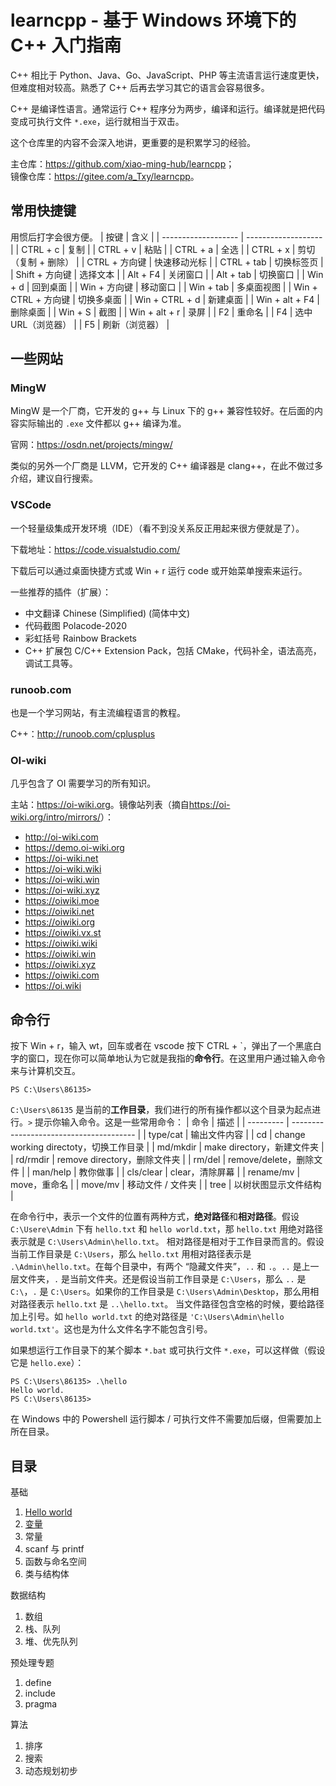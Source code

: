 # learncpp - 基于 Windows 环境下的 C++ 入门指南
C++ 相比于 Python、Java、Go、JavaScript、PHP 等主流语言运行速度更快，但难度相对较高。熟悉了 C++ 后再去学习其它的语言会容易很多。

C++ 是编译性语言。通常运行 C++ 程序分为两步，编译和运行。编译就是把代码变成可执行文件 `*.exe`，运行就相当于双击。

这个仓库里的内容不会深入地讲，更重要的是积累学习的经验。

主仓库：<https://github.com/xiao-ming-hub/learncpp>；<br />
镜像仓库：<https://gitee.com/a_Txy/learncpp>。

## 常用快捷键
用惯后打字会很方便。
| 按键                | 含义                |
| ------------------- | ------------------- |
| CTRL + c            | 复制                |
| CTRL + v            | 粘贴                |
| CTRL + a            | 全选                |
| CTRL + x            | 剪切（复制 + 删除） |
| CTRL + 方向键       | 快速移动光标        |
| CTRL + tab          | 切换标签页          |
| Shift + 方向键      | 选择文本            |
| Alt + F4            | 关闭窗口            |
| Alt + tab           | 切换窗口            |
| Win + d             | 回到桌面            |
| Win + 方向键        | 移动窗口            |
| Win + tab           | 多桌面视图          |
| Win + CTRL + 方向键 | 切换多桌面          |
| Win + CTRL + d      | 新建桌面            |
| Win + alt + F4      | 删除桌面            |
| Win + S             | 截图                |
| Win + alt + r       | 录屏                |
| F2                  | 重命名              |
| F4                  | 选中 URL（浏览器）  |
| F5                  | 刷新（浏览器）      |

## 一些网站
### MingW
MingW 是一个厂商，它开发的 g++ 与 Linux 下的 g++ 兼容性较好。在后面的内容实际输出的 `.exe` 文件都以 g++ 编译为准。

官网：<https://osdn.net/projects/mingw/>

类似的另外一个厂商是 LLVM，它开发的 C++ 编译器是 clang++，在此不做过多介绍，建议自行搜索。

### VSCode
一个轻量级集成开发环境（IDE）（看不到没关系反正用起来很方便就是了）。

下载地址：<https://code.visualstudio.com/>

下载后可以通过桌面快捷方式或 Win + r 运行 code 或开始菜单搜索来运行。

一些推荐的插件（扩展）：
- 中文翻译 Chinese (Simplified) (简体中文)
- 代码截图 Polacode-2020
- 彩虹括号 Rainbow Brackets
- C++ 扩展包 C/C++ Extension Pack，包括 CMake，代码补全，语法高亮，调试工具等。

### runoob.com
也是一个学习网站，有主流编程语言的教程。

C++：<http://runoob.com/cplusplus>

### OI-wiki
几乎包含了 OI 需要学习的所有知识。

主站：<https://oi-wiki.org>。镜像站列表（摘自<https://oi-wiki.org/intro/mirrors/>）：
- <http://oi-wiki.com>
- <https://demo.oi-wiki.org>
- <https://oi-wiki.net>
- <https://oi-wiki.wiki>
- <https://oi-wiki.win>
- <https://oi-wiki.xyz>
- <https://oiwiki.moe>
- <https://oiwiki.net>
- <https://oiwiki.org>
- <https://oiwiki.vx.st>
- <https://oiwiki.wiki>
- <https://oiwiki.win>
- <https://oiwiki.xyz>
- <https://oiwiki.com>
- <https://oi.wiki>

## 命令行
按下 Win + r，输入 wt，回车或者在 vscode 按下 CTRL + \`，弹出了一个黑底白字的窗口，现在你可以简单地认为它就是我指的**命令行**。在这里用户通过输入命令来与计算机交互。
```
PS C:\Users\86135>
```
`C:\Users\86135` 是当前的**工作目录**，我们进行的所有操作都以这个目录为起点进行。`>` 提示你输入命令。这是一些常用命令：
| 命令      | 描述                                    |
| --------- | --------------------------------------- |
| type/cat  | 输出文件内容                            |
| cd        | change working directoty，切换工作目录  |
| md/mkdir  | make directory，新建文件夹              |
| rd/rmdir  | remove directory，删除文件夹            |
| rm/del    | remove/delete，删除文件                 |
| man/help  | 教你做事                                |
| cls/clear | clear，清除屏幕                         |
| rename/mv | move，重命名                            |
| move/mv   | 移动文件 / 文件夹                       |
| tree      | 以树状图显示文件结构                    |

在命令行中，表示一个文件的位置有两种方式，**绝对路径**和**相对路径**。假设 `C:\Usere\Admin` 下有 `hello.txt` 和 `hello world.txt`，那 `hello.txt` 用绝对路径表示就是 `C:\Users\Admin\hello.txt`。
相对路径是相对于工作目录而言的。假设当前工作目录是 `C:\Users`，那么 `hello.txt` 用相对路径表示是 `.\Admin\hello.txt`。在每个目录中，有两个 “隐藏文件夹”，`..` 和 `.`。`..` 是上一层文件夹，`.`
是当前文件夹。还是假设当前工作目录是 `C:\Users`，那么 `..` 是 `C:\`，`.` 是 `C:\Users`。如果你的工作目录是 `C:\Users\Admin\Desktop`，那么用相对路径表示 `hello.txt` 是 `..\hello.txt`。
当文件路径包含空格的时候，要给路径加上引号。如 `hello world.txt` 的绝对路径是 `'C:\Users\Admin\hello world.txt'`。这也是为什么文件名字不能包含引号。

如果想运行工作目录下的某个脚本 `*.bat` 或可执行文件 `*.exe`，可以这样做（假设它是 `hello.exe`）：
```
PS C:\Users\86135> .\hello
Hello world.
PS C:\Users\86135>
```
在 Windows 中的 Powershell 运行脚本 / 可执行文件不需要加后缀，但需要加上所在目录。

## 目录
基础
1. [Hello world](books/1-基础/1-hello/content.md)
2. [变量](books/1-基础/2-变量/content.md)
3. 常量
4. scanf 与 printf
5. 函数与命名空间
6. 类与结构体

数据结构
1. 数组
2. 栈、队列
3. 堆、优先队列

预处理专题
1. define
2. include
3. pragma

算法
1. 排序
2. 搜索
3. 动态规划初步
